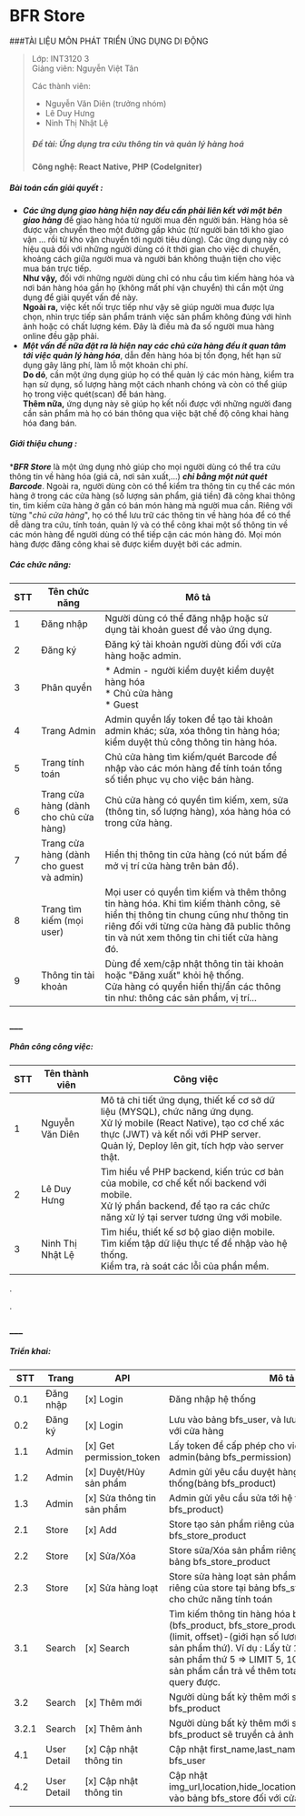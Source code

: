 # BFR Store

###TÀI LIỆU MÔN PHÁT TRIỂN ỨNG DỤNG DI ĐỘNG
>Lớp: INT3120 3  
>Giảng viên: Nguyễn Việt Tân
>  
> Các thành viên:
>* Nguyễn Văn Diên (trưởng nhóm)  
>* Lê Duy Hưng  
>* Ninh Thị Nhật Lệ
>
>##### Đề tài: Ứng dụng tra cứu thông tin và quản lý hàng hoá
>**Công nghệ: React Native, PHP (CodeIgniter)**


##### Bài toán cần giải quyết :
- **_Các ứng dụng giao hàng hiện nay đều cần phải liên kết với một bên giao hàng_** để giao hàng hóa từ người mua đến người bán.
 Hàng hóa sẽ được vận chuyển theo một đường gấp khúc (từ người bán tới kho giao vận ... rồi từ kho vận chuyển tới người tiêu dùng).
 Các ứng dụng này có hiệu quả đối với những người dùng có ít thời gian cho việc di chuyển, khoảng cách giữa người mua và
 người bán không thuận tiện cho việc mua bán trực tiếp.<br/>
 **Như vậy,** đối với những người dùng chỉ có nhu cầu tìm kiếm hàng hóa và nơi bán hàng hóa gần họ (không mất phí vận chuyển)
 thì cần một ứng dụng để giải quyết vấn đề này.<br/>
 **Ngoài ra,** việc kết nối trực tiếp như vậy sẽ giúp người mua được lựa chọn, nhìn trực tiếp sản phẩm
 tránh việc sản phẩm không đúng với hình ảnh hoặc có chất lượng kém. Đây là điều mà đa số người mua hàng online đều gặp phải. 
- **_Một vấn đề nữa đặt ra là hiện nay các chủ cửa hàng đều ít quan tâm tới việc quản lý hàng hóa_**,
 dẫn đến hàng hóa bị tồn đọng, hết hạn sử dụng gây lãng phí, làm lỗ một khoản chi phí.<br/>
 **Do dó**, cần một ứng dụng giúp họ có thể quản lý các món hàng, kiểm tra hạn sử dụng, số lượng hàng một cách nhanh chóng
 và còn có thể giúp họ trong việc quét(scan) để bán hàng.<br/>
 **Thêm nữa,** ứng dụng này sẽ giúp họ kết nối được với những người đang cần sản phẩm mà họ có bán thông qua việc bật chế độ công khai hàng hóa đang bán.

##### Giới thiệu chung :
***_BFR Store_** là một ứng dụng nhỏ giúp cho mọi người dùng có thể tra cứu thông tin về hàng hóa (giá cả, nơi sản xuất,...) _**chỉ bằng một nút quét Barcode**_.
Ngoài ra, người dùng còn có thể kiểm tra thông tin cụ thể các món hàng ở trong các cửa hàng (số lượng sản phẩm, giá tiền) đã công khai thông tin, tìm kiếm cửa hàng ở gần có bán món hàng mà người mua cần.
Riêng với từng "_chủ cửa hàng_", họ có thể lưu trữ các thông tin về hàng hóa để có thể dễ dàng tra cứu, tính toán, quản lý và có thể công khai một số thông tin về các món hàng để người dùng có thể tiếp cận các món hàng đó.
Mọi món hàng được đăng công khai sẽ được kiểm duyệt bởi các admin.
##### Các chức năng:   


|STT| Tên chức năng | Mô tả |
|---|---------------|-------|
| 1 | Đăng nhập | Người dùng có thể đăng nhập hoặc sử dụng tài khoản guest để vào ứng dụng. |
| 2 | Đăng ký   | Đăng ký tài khoản người dùng đối với cửa hàng hoặc admin. |
| 3 | Phân quyền | * Admin - người kiểm duyệt kiểm duyệt hàng hóa<br>* Chủ cửa hàng<br>* Guest |
| 4 | Trang Admin | Admin quyền lấy token để tạo tài khoản admin khác; sửa, xóa thông tin hàng hóa; kiểm duyệt thủ công thông tin hàng hóa. |
| 5 | Trang tính toán | Chủ cửa hàng tìm kiếm/quét Barcode để nhập vào các món hàng để tính toán tổng số tiền phục vụ cho việc bán hàng. |
| 6 | Trang cửa hàng (dành cho chủ cửa hàng) | Chủ cửa hàng có quyền tìm kiếm, xem, sửa (thông tin, số lượng hàng), xóa hàng hóa có trong cửa hàng. |
| 7 | Trang cửa hàng (dành cho guest và admin) | Hiển thị thông tin cửa hàng (có nút bấm để mở vị trí cửa hàng trên bản đồ). |
| 8 | Trang tìm kiếm (mọi user) | Mọi user có quyền tìm kiếm và thêm thông tin hàng hóa. Khi tìm kiếm thành công, sẽ hiển thị  thông tin chung cũng như thông tin riêng đối với từng cửa hàng đã public thông tin và nút xem thông tin chi tiết cửa hàng đó. |
| 9 | Thông tin tài khoản | Dùng để xem/cập nhật thông tin tài khoản hoặc "Đăng xuất" khỏi hệ thống.<br/> Cửa hàng có quyền hiển thị/ẩn các thông tin như: thông các sản phẩm, vị trí...  |

### ___
##### Phân công công việc:
|STT| Tên thành viên | Công việc |
|---|-------|-----|
| 1 | Nguyễn Văn Diên | Mô tả chi tiết ứng dụng, thiết kế cơ sở dữ liệu (MYSQL), chức năng ứng dụng.<br/> Xử lý mobile (React Native), tạo cơ chế xác thực (JWT) và kết nối với PHP server.<br/> Quản lý, Deploy lên git, tích hợp vào server thật. |
| 2 | Lê Duy Hưng | Tìm hiểu về PHP backend, kiến trúc cơ bản của mobile, cơ chế kết nối backend với mobile.<br/> Xử lý phần backend, để tạo ra các chức năng xử lý tại server tương ứng với mobile.|
| 3 | Ninh Thị Nhật Lệ | Tìm hiểu, thiết kế sơ bộ giao diện mobile. Tìm kiếm tập dữ liệu thực tế để nhập vào hệ thống.<br> Kiểm tra, rà soát các lỗi của phần mềm. |

.

.
### ___
##### Triển khai:

|STT| Trang | API | Mô tả|
|---|-------|-----|------|
| 0.1 | Đăng nhập | [x] Login | Đăng nhập hệ thống |
| 0.2 | Đăng ký | [x] Login | Lưu vào bảng bfs_user, và lưu tiếp vào bfs_store đối với cửa hàng |
| 1.1 | Admin | [x] Get permission_token | Lấy token để cấp phép cho việc tạo tài khoản admin(bảng bfs_permission) |
| 1.2 | Admin | [x] Duyệt/Hủy sản phẩm | Admin gửi yêu cầu duyệt hàng hóa tới hệ thống(bảng bfs_product) |
| 1.3 | Admin | [x] Sửa thông tin sản phẩm | Admin gửi yêu cầu sửa tới hệ thống(bảng bfs_product) |
| 2.1 | Store | [x] Add | Store tạo sản phẩm riêng của store lưu vào bảng bfs_store_product |
| 2.2 | Store | [x] Sửa/Xóa | Store sửa/Xóa sản phẩm riêng của store lưu vào bảng bfs_store_product |
| 2.3 | Store | [x] Sửa hàng loạt | Store sửa hàng loạt sản phẩm (thay đổi số lượng) riêng của store tại bảng bfs_store_product phục vụ cho chức năng tính toán |
| 3.1 | Search | [x] Search | Tìm kiếm thông tin hàng hóa bằng tên hoặc mã gtin (bfs_product, bfs_store_product). Có thêm tham số (limit, offset)-(giới hạn số lương sản phẩm, lấy từ sản phẩm thứ). Ví dụ : Lấy từ 10 sản phẩm, tính từ sản phẩm thứ 5 => LIMIT 5, 10. Và ngoài trả về các sản phẩm cần trả về thêm total là tổng sản phẩm query được. |
| 3.2 | Search | [x] Thêm mới | Người dùng bất kỳ thêm mới sản phẩm vào bảng bfs_product |
| 3.2.1 | Search | [x] Thêm ảnh | Người dùng bất kỳ thêm mới sản phẩm vào bảng bfs_product sẽ truyền cả ảnh vào. |
| 4.1 | User Detail | [x] Cập nhật thông tin | Cập nhật first_name,last_name,email vầo bảng bfs_user  |
| 4.2 | User Detail | [x] Cập nhật thông tin | Cập nhật img_url,location,hide_location,hide_detail,description vào bảng bfs_store đối với cửa hàng |
